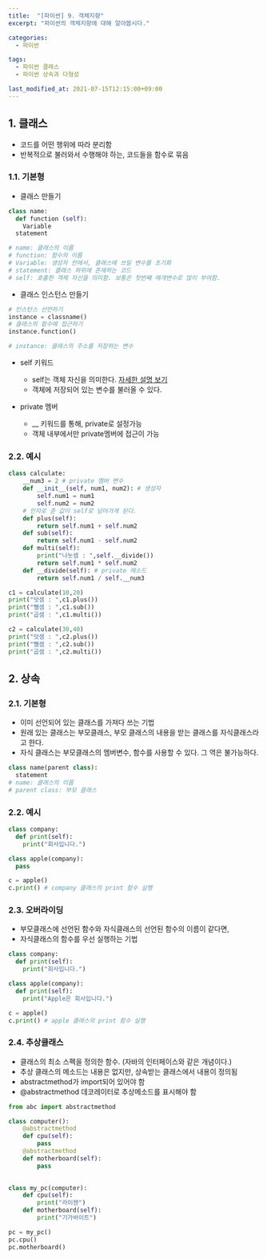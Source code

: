 ```yaml
---
title:  "[파이썬] 9. 객체지향"
excerpt: "파이썬의 객체지향에 대해 알아봅시다."

categories:
  - 파이썬

tags:
  - 파이썬 클래스
  - 파이썬 상속과 다형성

last_modified_at: 2021-07-15T12:15:00+09:00
---
```


## 1. 클래스

- 코드를 어떤 행위에 따라 분리함
- 반복적으로 불러와서 수행해야 하는, 코드들을 함수로 묶음

### 1.1. 기본형

- 클래스 만들기

```python
class name:
  def function (self):
    Variable
  statement

# name: 클래스의 이름
# function: 함수의 이름
# Variable: 생성자 안에서, 클래스에 쓰일 변수를 초기화
# statement: 클래스 하위에 존재하는 코드
# self: 호출한 객체 자신을 의미함. 보통은 첫번째 매개변수로 많이 부여함.
```

- 클래스 인스턴스 만들기

```python
# 인스턴스 선언하기
instance = classname()
# 클래스의 함수에 접근하기
instance.function()

# instance: 클래스의 주소를 저장하는 변수
```

- self 키워드
  - self는 객체 자신을 의미한다. [자세한 설명 보기](https://wikidocs.net/28)
  - 객체에 저장되어 있는 변수를 불러올 수 있다.

- private 멤버
  - __ 키워드를 통해, private로 설정가능
  - 객체 내부에서만 private멤버에 접근이 가능


### 2.2. 예시

```python
class calculate:
    __num3 = 2 # private 멤버 변수
    def __init__(self, num1, num2): # 생성자
        self.num1 = num1
        self.num2 = num2
    # 인자로 준 값이 self로 넘어가게 된다.
    def plus(self):
        return self.num1 + self.num2
    def sub(self):
        return self.num1 - self.num2
    def multi(self):
        print("나눗셈 : ",self.__divide())
        return self.num1 * self.num2
    def __divide(self): # private 메소드
        return self.num1 / self.__num3

c1 = calculate(10,20)
print("덧셈 : ",c1.plus())
print("뺄셈 : ",c1.sub())
print("곱셈 : ",c1.multi())

c2 = calculate(30,40)
print("덧셈 : ",c2.plus())
print("뺄셈 : ",c2.sub())
print("곱셈 : ",c2.multi())
```

## 2. 상속

### 2.1. 기본형

- 이미 선언되어 있는 클래스를 가져다 쓰는 기법
- 원래 있는 클래스는 부모클래스, 부모 클래스의 내용을 받는 클래스를 자식클래스라고 한다.
- 자식 클래스는 부모클래스의 멤버변수, 함수를 사용할 수 있다. 그 역은 불가능하다.

```python
class name(parent class):
  statement
# name: 클래스의 이름
# parent class: 부모 클래스
```

### 2.2. 예시

```python
class company:
  def print(self):
    print("회사입니다.")

class apple(company):
  pass

c = apple()
c.print() # company 클래스의 print 함수 실행
```

### 2.3. 오버라이딩

- 부모클래스에 선언된 함수와 자식클래스의 선언된 함수의 이름이 같다면,
- 자식클래스의 함수를 우선 실행하는 기법

```python
class company:
  def print(self):
    print("회사입니다.")

class apple(company):
  def print(self):
    print("Apple은 회사입니다.")

c = apple()
c.print() # apple 클래스의 print 함수 실행
```

### 2.4. 추상클래스

- 클래스의 최소 스펙을 정의한 함수. (자바의 인터페이스와 같은 개념이다.)
- 추상 클래스의 메소드는 내용은 없지만, 상속받는 클래스에서 내용이 정의됨
- abstractmethod가 import되어 있어야 함
- @abstractmethod 데코레이터로 추상메소드를 표시해야 함

```python
from abc import abstractmethod

class computer():
    @abstractmethod
    def cpu(self): 
        pass
    @abstractmethod
    def motherboard(self):
        pass
    

class my_pc(computer):
    def cpu(self):
        print("라이젠")
    def motherboard(self):
        print("기가바이트")

pc = my_pc()
pc.cpu()
pc.motherboard()
```